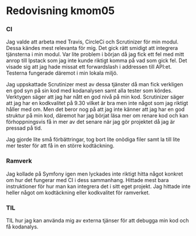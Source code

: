 ---
---
Redovisning kmom05
=========================

### CI

Jag valde att arbeta med Travis, CircleCi och Scrutinizer för min modul. Dessa kändes mest relevanta för mig. Det gick rätt smidigt att integrera tjänsterna i min modul. Var lite problem i början då jag fick ett fel med mitt anrop till Ipstack som jag inte kunde riktigt komma på vad som gick fel. Det visade sig att jag hade missat ett forwardslash i addressen till API:et. Testerna fungerade däremot i min lokala miljö.

Jag uppskattade Scrutinizer mest av dessa tjänster då man fick verkligen en god syn på sin kod med kodanalysen samt alla tester som kördes. Verktygen säger att jag har nått en god nivå på min kod. Scrutinizer säger att jag har en kodkvalitet på 9.30 vilket är bra men inte något som jag riktigt håller med om. Men det beror nog på att jag inte känner att jag har en god struktur på min kod, däremot har jag börjat läsa mer om renare kod och kan förhoppningsvis få in mer av det senare när jag gör projektet då jag är pressad på tid.

Jag gjorde lite små förbättringar, tog bort lite onödiga filer samt la till lite mer tester för att få in en större kodtäckning.

### Ramverk

Jag kollade på Symfony igen men lyckades inte riktigt hitta något konkret om hur det fungerar med CI i dess sammanhang. Hittade mest bara instruktioner för hur man kan integrera det i sitt eget projekt. Jag hittade inte heller något om kodtäckning eller kodkvalitet för ramverket.

### TIL

TIL hur jag kan använda mig av externa tjänser för att debugga min kod och få kodanalys.
